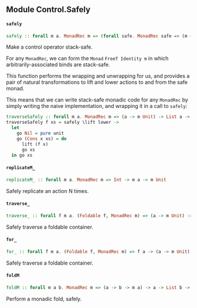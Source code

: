 ## Module Control.Safely

#### `safely`

``` purescript
safely :: forall m a. MonadRec m => (forall safe. MonadRec safe => (m ~> safe) -> (safe ~> m) -> safe a) -> m a
```

Make a control operator stack-safe.

For any `MonadRec`, we can form the `Monad` `FreeT Identity m` in which
arbitrarily-associated binds are stack-safe.

This function performs the wrapping and unwrapping for us, and provides a
pair of natural transformations to lift and lower actions to and from the
safe monad.

This means that we can write stack-safe monadic code for any `MonadRec` by
simply writing the naive implementation, and wrapping it in a call to
`safely`:

```purescript
traverseSafely :: forall m a. MonadRec m => (a -> m Unit) -> List a -> m Unit
traverseSafely f xs = safely \lift lower ->
  let
    go Nil = pure unit
    go (Cons x xs) = do
      lift (f x)
      go xs
  in go xs
```

#### `replicateM_`

``` purescript
replicateM_ :: forall m a. MonadRec m => Int -> m a -> m Unit
```

Safely replicate an action N times.

#### `traverse_`

``` purescript
traverse_ :: forall f m a. (Foldable f, MonadRec m) => (a -> m Unit) -> f a -> m Unit
```

Safely traverse a foldable container.

#### `for_`

``` purescript
for_ :: forall f m a. (Foldable f, MonadRec m) => f a -> (a -> m Unit) -> m Unit
```

Safely traverse a foldable container.

#### `foldM`

``` purescript
foldM :: forall m a b. MonadRec m => (a -> b -> m a) -> a -> List b -> m a
```

Perform a monadic fold, safely.



